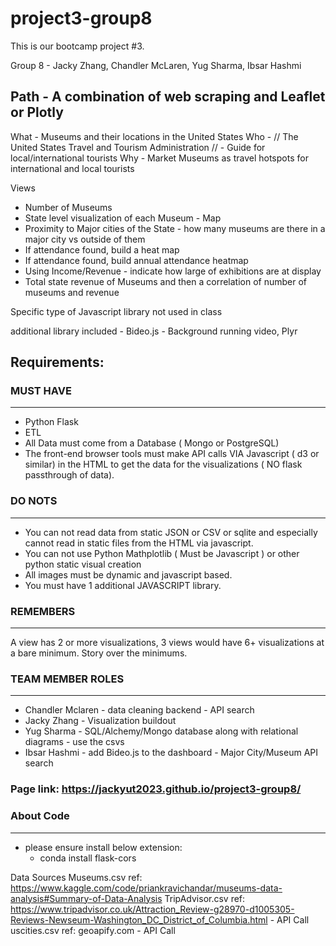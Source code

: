 # project3-group8
This is our bootcamp project #3.

Group 8 - Jacky Zhang, Chandler McLaren, Yug Sharma, Ibsar Hashmi

## Path - A combination of web scraping and Leaflet or Plotly

What - Museums and their locations in the United States
Who - // The United States Travel and Tourism Administration // - Guide for local/international tourists 
Why - Market Museums as travel hotspots for international and local tourists

Views
- Number of Museums
- State level visualization of each Museum - Map
- Proximity to Major cities of the State - how many museums are there in a major city vs outside of them
- If attendance found, build a heat map
- If attendance found, build annual attendance heatmap
- Using Income/Revenue - indicate how large of exhibitions are at display
- Total state revenue of Museums and then a correlation of number of museums and revenue


Specific type of Javascript library not used in class

additional library included - Bideo.js - Background running video, Plyr


## Requirements:

### MUST HAVE
-----------------
- Python Flask
- ETL
- All  Data must come from a Database ( Mongo or PostgreSQL)
- The front-end browser tools must make API calls VIA Javascript ( d3 or similar) in the HTML to get the data for the visualizations ( NO flask passthrough of data).

### DO NOTS
----------------
- You can not read data from static JSON or CSV or sqlite and especially cannot read in static files from the HTML via javascript.
- You can not use Python Mathplotlib ( Must be Javascript ) or other python static visual creation
- All images must be dynamic and javascript based.
- You must have 1 additional JAVASCRIPT library.

### REMEMBERS
--------------------
A view has 2 or more visualizations, 3 views would have 6+ visualizations at a bare minimum.
Story over the minimums.

### TEAM MEMBER ROLES
--------------------
- Chandler Mclaren - data cleaning backend - API search
- Jacky Zhang - Visualization buildout
- Yug Sharma - SQL/Alchemy/Mongo database along with relational diagrams - use the csvs
- Ibsar Hashmi - add Bideo.js to the dashboard - Major City/Museum API search

### Page link: https://jackyut2023.github.io/project3-group8/

### About Code
--------------------
- please ensure install below extension:
    - conda install flask-cors


Data Sources 
Museums.csv ref: https://www.kaggle.com/code/priankravichandar/museums-data-analysis#Summary-of-Data-Analysis
TripAdvisor.csv ref: https://www.tripadvisor.co.uk/Attraction_Review-g28970-d1005305-Reviews-Newseum-Washington_DC_District_of_Columbia.html - API Call
uscities.csv ref: geoapify.com - API Call


